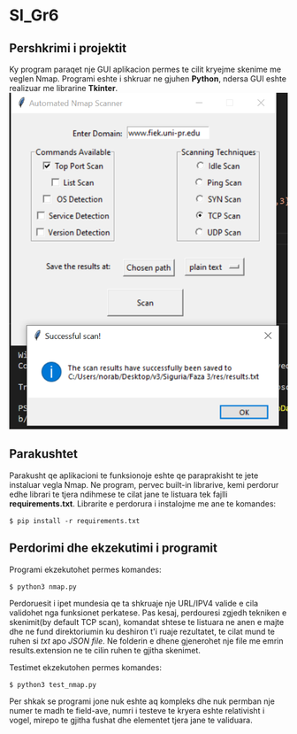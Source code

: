 # SI_Gr6

## Pershkrimi i projektit

Ky program paraqet nje GUI aplikacion permes te cilit kryejme skenime me veglen Nmap. Programi eshte i shkruar ne gjuhen **Python**, ndersa GUI eshte realizuar me librarine **Tkinter**.
![](foto/foto_1.PNG)

## Parakushtet

Parakusht qe aplikacioni te funksionoje eshte qe paraprakisht te jete instaluar vegla Nmap.
Ne program, pervec built-in librarive, kemi perdorur edhe librari te tjera ndihmese te cilat jane te listuara tek fajlli **requirements.txt**. 
Librarite e perdorura i instalojme me ane te komandes:
``` 
$ pip install -r requirements.txt
```

## Perdorimi dhe ekzekutimi i programit

Programi ekzekutohet permes komandes:
``` 
$ python3 nmap.py
```
Perdoruesit i ipet mundesia qe ta shkruaje nje URL/IPV4 valide e cila validohet nga funksionet perkatese. Pas kesaj, perdouresi zgjedh tekniken e skenimit(by default TCP scan), komandat shtese te listuara ne anen e majte dhe ne fund direktoriumin ku deshiron t'i ruaje rezultatet, te cilat mund te ruhen si *txt* apo *JSON file*. Ne folderin e dhene gjenerohet nje file me emrin results.extension ne te cilin ruhen te gjitha skenimet. 

Testimet ekzekutohen permes komandes:
``` 
$ python3 test_nmap.py
```
Per shkak se programi jone nuk eshte aq kompleks dhe nuk permban nje numer te madh te field-ave, numri i testeve te kryera eshte relativisht i vogel, mirepo te gjitha fushat dhe elementet tjera jane te validuara.

